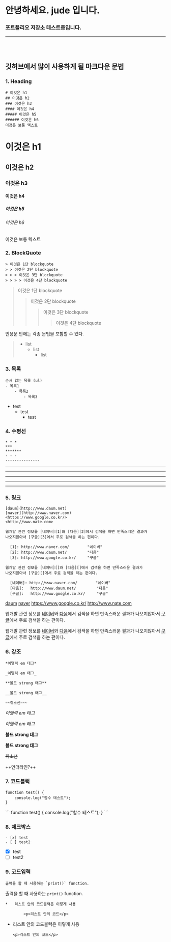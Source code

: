 # 안녕하세요. jude 입니다.
### 포트폴리오 저장소 테스트중입니다.
-----------------------
<br><br>
## 깃허브에서 많이 사용하게 될 마크다운 문법

### 1. Heading
```
# 이것은 h1
## 이것은 h2
### 이것은 h3
#### 이것은 h4
##### 이것은 h5
###### 이것은 h6
이것은 보통 텍스트
```
# 이것은 h1
## 이것은 h2
### 이것은 h3
#### 이것은 h4
##### 이것은 h5
###### 이것은 h6
이것은 보통 텍스트

### 2. BlockQuote
```
> 이것은 1단 blockquote
> > 이것은 2단 blockquote
> > > 이것은 3단 blockquote
> > > > 이것은 4단 blockquote
```

> 이것은 1단 blockquote
> > 이것은 2단 blockquote
> > > 이것은 3단 blockquote
> > > > 이것은 4단 blockquote

인용문 안에는 각종 문법을 포함할 수 있다.
> - list
>     + list
>         * list

### 3. 목록
```
순서 없는 목록 (ul)
- 목록1
    - 목록2
        - 목록3
```

- test
    + test
        * test

### 4. 수평선
```
* * *
***
*******
- - -
---------------
```

* * *

***

********

- - -

-----------

### 5. 링크
```
[daum](http://www.daum.net)
[naver](http://www.naver.com)
<https://www.google.co.kr/>
<http://www.nate.com>

웹개발 관련 정보를 [네이버][1]와 [다음][2]에서 검색을 하면 만족스러운 결과가
나오지않아서 [구글][3]에서 주로 검색을 하는 편이다.

  [1]: http://www.naver.com/        "네이버"
  [2]: http://www.daum.net/         "다음"
  [3]: http://www.google.co.kr/     "구글"

웹개발 관련 정보를 [네이버][]와 [다음][]에서 검색을 하면 만족스러운 결과가
나오지않아서 [구글][]에서 주로 검색을 하는 편이다.

  [네이버]: http://www.naver.com/        "네이버"
  [다음]:   http://www.daum.net/         "다음"
  [구글]:   http://www.google.co.kr/     "구글"

```

[daum](http://www.daum.net)
[naver](http://www.naver.com)
<https://www.google.co.kr/>
<http://www.nate.com>

웹개발 관련 정보를 [네이버][1]와 [다음][2]에서 검색을 하면 만족스러운 결과가
나오지않아서 [구글][3]에서 주로 검색을 하는 편이다.

  [1]: http://www.naver.com/        "네이버"
  [2]: http://www.daum.net/         "다음"
  [3]: http://www.google.co.kr/     "구글"

웹개발 관련 정보를 [네이버][]와 [다음][]에서 검색을 하면 만족스러운 결과가
나오지않아서 [구글][]에서 주로 검색을 하는 편이다.

  [네이버]: http://www.naver.com/        "네이버"
  [다음]:   http://www.daum.net/         "다음"
  [구글]:   http://www.google.co.kr/     "구글"

### 6. 강조

```
*이탤릭 em 태그*

_이탤릭 em 태그_

**볼드 strong 태그**

__볼드 strong 태그__

~~취소선~~~
```

*이탤릭 em 태그*

_이탤릭 em 태그_

**볼드 strong 태그**

__볼드 strong 태그__

~~취소선~~

++언더라인?++



### 7. 코드블럭

```
function test() {
    console.log("함수 테스트");
}
```

\```
function test() {
    console.log("함수 테스트");
}
\```


### 8. 체크박스

```
- [x] test
- [ ] test2
```

- [x] test
- [ ] test2

### 9. 코드입력

```
출력을 할 때 사용하는 `print()` function.
```

출력을 할 때 사용하는 `print()` function.

```
*   리스트 안의 코드블럭은 이렇게 사용

        <p>리스트 안의 코드</p>
```

*   리스트 안의 코드블럭은 이렇게 사용

        <p>리스트 안의 코드</p>